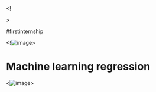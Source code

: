 <!<div data-iframe-width="150" data-iframe-height="270" data-share-badge-id="c3f47049-ef97-4516-b885-b8c194ac058d" data-share-badge-host="https://www.credly.com"></div><script type="text/javascript" async src="//cdn.credly.com/assets/utilities/embed.js"></script>>


#firstinternship

<!![image](https://github.com/baiju012/firstinternship/assets/111991510/4ec68a4d-e45e-47eb-8fcd-fafdf9e915ba)>




# Machine learning regression

<![image](https://github.com/baiju012/firstinternship/assets/111991510/76b85fb4-b671-4650-b8ea-6010af65f3a6)>
